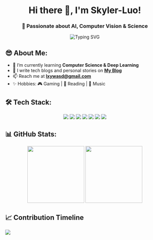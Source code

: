 <h1 align="center">Hi there 👋, I'm Skyler-Luo!</h1>
<h3 align="center">🚀 Passionate about AI, Computer Vision & Science</h3>

<p align="center">
  <img src="https://readme-typing-svg.demolab.com?font=Fira+Code&pause=1000&center=true&width=435&lines=Always excited to learn new things!" alt="Typing SVG" />
</p>

## 😎 About Me:
- 🌱 I’m currently learning **Computer Science & Deep Learning**
- 📝 I write tech blogs and personal stories on **[My Blog](https://stellarfly.cn/)**
- 📫 Reach me at **[lxywasd@gmail.com](mailto:lxywasd@gmail.com)**
- ✨ Hobbies: 🎮 Gaming | 📖 Reading | 🎸 Music

## 🛠️ Tech Stack:
<p align="center">
  <img src="https://img.shields.io/badge/-Python-3776AB?style=flat&logo=python&logoColor=white" />
  <img src="https://img.shields.io/badge/-C++-00599C?style=flat&logo=cplusplus&logoColor=white" />
  <img src="https://img.shields.io/badge/-JavaScript-F7DF1E?style=flat&logo=javascript&logoColor=black" />
  <img src="https://img.shields.io/badge/-Django-092E20?style=flat&logo=django&logoColor=white" />
  <img src="https://img.shields.io/badge/-Vue.js-4FC08D?style=flat&logo=vue.js&logoColor=white" />
  <img src="https://img.shields.io/badge/-MySQL-4479A1?style=flat&logo=mysql&logoColor=white" />
  <img src="https://img.shields.io/badge/-PyTorch-EE4C2C?style=flat&logo=pytorch&logoColor=white" />
</p>

## 📊 GitHub Stats:
<p align="center">
  <img src="https://github-readme-stats.vercel.app/api?username=Skyler-Luo&show_icons=true&theme=tokyonight" height="180px"/>
  <img src="https://github-readme-streak-stats.herokuapp.com/?user=Skyler-Luo&theme=tokyonight" height="180px"/>
</p>

## 📈 Contribution Timeline
![](https://github-readme-activity-graph.vercel.app/graph?username=Skyler-Luo&theme=dracula)
